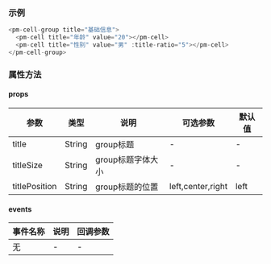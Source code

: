 ### 示例
```js
<pm-cell-group title="基础信息">
  <pm-cell title="年龄" value="20"></pm-cell>
  <pm-cell title="性别" value="男" :title-ratio="5"></pm-cell>
</pm-cell-group>
```
### 属性方法
#### props
| 参数 | 类型 | 说明 | 可选参数 | 默认值 |
| --- | --- | --- | --- | ---|
| title | String | group标题 | - | - |
| titleSize | String | group标题字体大小 | - | - |
| titlePosition | String | group标题的位置 | left,center,right | left |
#### events
| 事件名称 | 说明 | 回调参数 | 
| --- | --- | --- |
| 无 | - | - |
